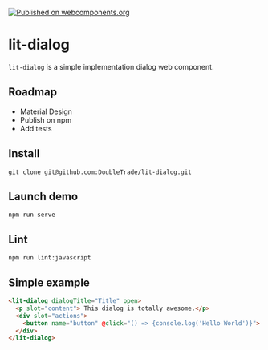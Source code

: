 [![Published on webcomponents.org](https://img.shields.io/badge/webcomponents.org-published-blue.svg)](https://www.webcomponents.org/element/@doubletrade/lit-datatable)
# lit-dialog

`lit-dialog` is a simple implementation dialog web component.


## Roadmap
- Material Design
- Publish on npm
- Add tests

## Install
```
git clone git@github.com:DoubleTrade/lit-dialog.git
```

## Launch demo
```
npm run serve
```

## Lint
```
npm run lint:javascript
```

## Simple example
```html
<lit-dialog dialogTitle="Title" open>
  <p slot="content"> This dialog is totally awesome.</p>
  <div slot="actions">
    <button name="button" @click="() => {console.log('Hello World')}"> Click Me </button>
  </div>
</lit-dialog>
```
